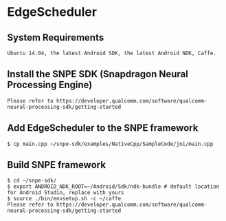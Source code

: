 # EdgeScheduler

## System Requirements
```
Ubuntu 14.04, the latest Android SDK, the latest Android NDK, Caffe.  
```

## Install the SNPE SDK (Snapdragon Neural Processing Engine)
```
Please refer to https://developer.qualcomm.com/software/qualcomm-neural-processing-sdk/getting-started
```

## Add EdgeScheduler to the SNPE framework
```
$ cp main.cpp ~/snpe-sdk/examples/NativeCpp/SampleCode/jni/main.cpp
```

## Build SNPE framework
```
$ cd ~/snpe-sdk/
$ export ANDROID_NDK_ROOT=~/Android/Sdk/ndk-bundle # default location for Android Studio, replace with yours
$ source ./bin/envsetup.sh -c ~/caffe
Please refer to https://developer.qualcomm.com/software/qualcomm-neural-processing-sdk/getting-started
```

